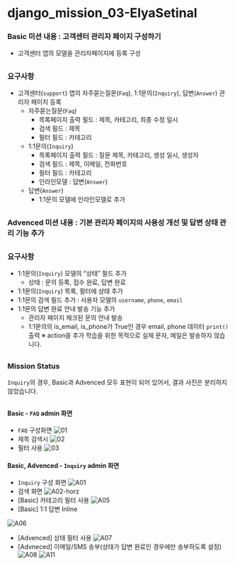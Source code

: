 # django_mission_03-ElyaSetinal

### Basic 미션 내용 : 고객센터 관리자 페이지 구성하기
- 고객센터 앱의 모델을 관리자페이지에 등록 구성

##

### 요구사항
- 고객센터(`support`) 앱의 자주묻는질문(`Faq`), 1:1문의(`Inquiry`), 답변(`Answer`) 관리자 페이지 등록
  - 자주묻는질문(`Faq`)
    - 목록페이지 출력 필드 : 제목, 카테고리, 최종 수정 일시
    - 검색 필드 : 제목
    - 필터 필드 : 카테고리
  - 1:1문의(`Inquiry`)
    - 목록페이지 출력 필드 : 질문 제목, 카테고리, 생성 일시, 생성자
    - 검색 필드 : 제목, 이메일, 전화번호
    - 필터 필드 : 카테고리
    - 인라인모델 : 답변(`Answer`)
  - 답변(`Answer`)
    - 1:1문의 모델에 인라인모델로 추가
##
### Advenced 미션 내용 : 기본 관리자 페이지의 사용성 개선 및 답변 상태 관리 기능 추가
##
### 요구사항
- 1:1문의(`Inquiry`) 모델의 “상태” 필드 추가
    - 상태 : 문의 등록, 접수 완료, 답변 완료
- 1:1문의(`Inquiry`) 목록, 필터에 상태 추가
- 1:1문의 검색 필드 추가 : 사용자 모델의 `username`, `phone`, `email`
- 1:1문의 답변 완료 안내 발송 기능 추가
    - 관리자 페이지 체크된 문의 안내 발송
    - 1:1문의의 is_email, is_phone가 True인 경우 email, phone 데이터 `print()` 출력
        ※ action을 추가 학습을 위한 목적으로 실제 문자, 메일은 발송하지 않습니다.
##
### Mission Status
`Inquiry`의 경우, Basic과 Advenced 모두 표현이 되어 있어서, 결과 사진은 분리하지 않았습니다.
##
#### Basic - `FAQ` admin 화면
- `FAQ` 구성화면
![01](https://user-images.githubusercontent.com/102591378/166178326-73d6273b-f27d-44ca-8897-ca36c209cb54.jpg)
- 제목 검색시
![02](https://user-images.githubusercontent.com/102591378/166178348-c7c7ba2f-98e2-4fad-bfad-f5c69fbe2eb1.jpg)
- 필터 사용
![03](https://user-images.githubusercontent.com/102591378/166178353-488aef94-5c32-4c32-ae4e-98608b0e1b7a.jpg)

#### Basic, Advenced - `Inquiry` admin 화면
- `Inquiry` 구성 화면
![A01](https://user-images.githubusercontent.com/102591378/166178861-772ddd2a-0bfe-4856-9027-28722e41e208.jpg)
- 검색 화면
![A02-horz](https://user-images.githubusercontent.com/102591378/166178869-f6a2f520-f067-438a-ad9b-ef5859481c20.jpg)
- [Basic] 카테고리 필터 사용
![A05](https://user-images.githubusercontent.com/102591378/166178901-ffa6d928-4545-4505-bdd5-8f419c576edc.jpg)
- [Basic] 1:1 답변 Inline

![A06](https://user-images.githubusercontent.com/102591378/166178964-e253d289-9b41-4808-9620-8b1aa96e8fcb.jpg)
- [Advenced] 상태 필터 사용
![A07](https://user-images.githubusercontent.com/102591378/166178916-89d4de32-4f90-4288-9b57-a177e04fffa9.jpg)
- [Advneced] 이메일/SMS 송부(상태가 답변 완료인 경우에만 송부하도록 설정)
![A08](https://user-images.githubusercontent.com/102591378/166178991-370ef97c-8cfe-4ef4-86b0-6f0fad232f99.jpg)
![A11](https://user-images.githubusercontent.com/102591378/166179465-72f9c058-3ba4-4403-9ee0-3d125a97abf0.jpg)

 
